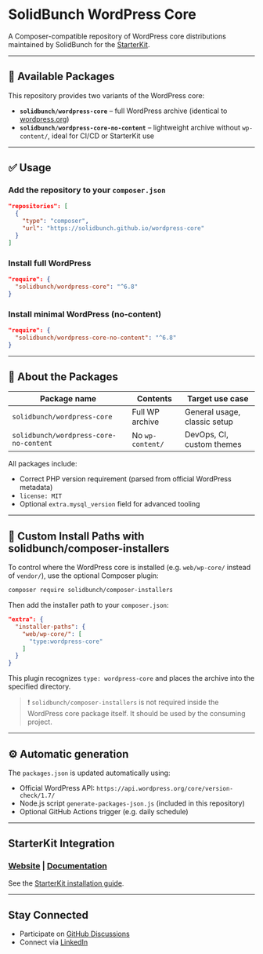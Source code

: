 # SolidBunch WordPress Core

A Composer-compatible repository of WordPress core distributions maintained by SolidBunch for the [StarterKit](https://starter-kit.io).

---

## 🧩 Available Packages

This repository provides two variants of the WordPress core:

- **`solidbunch/wordpress-core`** – full WordPress archive (identical to [wordpress.org](https://wordpress.org/download))
- **`solidbunch/wordpress-core-no-content`** – lightweight archive without `wp-content/`, ideal for CI/CD or StarterKit use

---

## ✅ Usage

### Add the repository to your `composer.json`

```json
"repositories": [
  {
    "type": "composer",
    "url": "https://solidbunch.github.io/wordpress-core"
  }
]
```

### Install full WordPress

```json
"require": {
  "solidbunch/wordpress-core": "^6.8"
}
```

### Install minimal WordPress (no-content)

```json
"require": {
  "solidbunch/wordpress-core-no-content": "^6.8"
}
```

---

## 📆 About the Packages

| Package name                           | Contents         | Target use case              |
| -------------------------------------- | ---------------- | ---------------------------- |
| `solidbunch/wordpress-core`            | Full WP archive  | General usage, classic setup |
| `solidbunch/wordpress-core-no-content` | No `wp-content/` | DevOps, CI, custom themes    |

All packages include:

- Correct PHP version requirement (parsed from official WordPress metadata)
- `license: MIT`
- Optional `extra.mysql_version` field for advanced tooling

---

## 🔧 Custom Install Paths with solidbunch/composer-installers

To control where the WordPress core is installed (e.g. `web/wp-core/` instead of `vendor/`), use the optional Composer plugin:

```bash
composer require solidbunch/composer-installers
```

Then add the installer path to your `composer.json`:

```json
"extra": {
  "installer-paths": {
    "web/wp-core/": [
      "type:wordpress-core"
    ]
  }
}
```

This plugin recognizes `type: wordpress-core` and places the archive into the specified directory.

> ❗ `solidbunch/composer-installers` is not required inside the WordPress core package itself. It should be used by the consuming project.

---

## ⚙ Automatic generation

The `packages.json` is updated automatically using:

- Official WordPress API: `https://api.wordpress.org/core/version-check/1.7/`
- Node.js script `generate-packages-json.js` (included in this repository)
- Optional GitHub Actions trigger (e.g. daily schedule)

---

## StarterKit Integration

### [Website](https://starter-kit.io) | [Documentation](https://starter-kit.io/docs/overview/)

See the [StarterKit installation guide](https://starter-kit.io/docs/installation/).

---

## Stay Connected

- Participate on [GitHub Discussions](https://github.com/solidbunch/starter-kit-foundation/discussions)
- Connect via [LinkedIn](https://www.linkedin.com/company/solidbunch)
